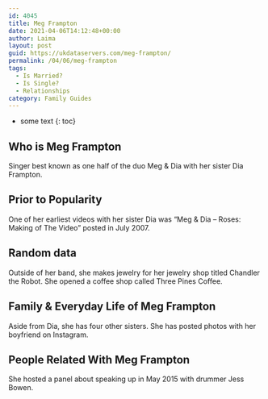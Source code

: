 ```yaml
---
id: 4045
title: Meg Frampton
date: 2021-04-06T14:12:48+00:00
author: Laima
layout: post
guid: https://ukdataservers.com/meg-frampton/
permalink: /04/06/meg-frampton
tags:
  - Is Married?
  - Is Single?
  - Relationships
category: Family Guides
---
```


* some text
{: toc}


## Who is Meg Frampton
                  
                  
                  
Singer best known as one half of the duo Meg & Dia with her sister Dia Frampton.
                  
              
            
              
            
                
                
                
## Prior to Popularity
                  
                  
                  
One of her earliest videos with her sister Dia was &#8220;Meg & Dia &#8211; Roses: Making of The Video&#8221; posted in July 2007.
                  
              
            
              
            
                
                
                
## Random data
                  
                  
                  
Outside of her band, she makes jewelry for her jewelry shop titled Chandler the Robot. She opened a coffee shop called Three Pines Coffee.
                  
              
            
              
            
                
                
                
## Family & Everyday Life of Meg Frampton
                  
                  
                  
Aside from Dia, she has four other sisters. She has posted photos with her boyfriend on Instagram.
                  
              
            
              
            
                
                
                
## People Related With Meg Frampton
                  
                  
                  
She hosted a panel about speaking up in May 2015 with drummer Jess Bowen.
                  
              
            
              
            
                
              
            
              
              
            
            
              
            
          
          
          